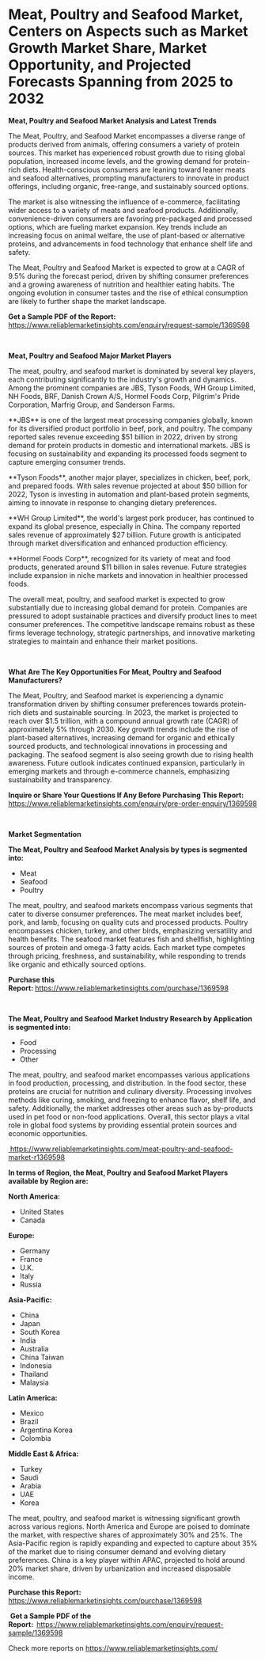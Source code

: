 <p><h1>Meat, Poultry and Seafood Market, Centers on Aspects such as Market Growth Market Share, Market Opportunity, and Projected Forecasts Spanning from 2025 to 2032</h1></p><p><strong>Meat, Poultry and Seafood Market Analysis and Latest Trends</strong></p>
<p><p>The Meat, Poultry, and Seafood Market encompasses a diverse range of products derived from animals, offering consumers a variety of protein sources. This market has experienced robust growth due to rising global population, increased income levels, and the growing demand for protein-rich diets. Health-conscious consumers are leaning toward leaner meats and seafood alternatives, prompting manufacturers to innovate in product offerings, including organic, free-range, and sustainably sourced options.</p><p>The market is also witnessing the influence of e-commerce, facilitating wider access to a variety of meats and seafood products. Additionally, convenience-driven consumers are favoring pre-packaged and processed options, which are fueling market expansion. Key trends include an increasing focus on animal welfare, the use of plant-based or alternative proteins, and advancements in food technology that enhance shelf life and safety.</p><p>The Meat, Poultry and Seafood Market is expected to grow at a CAGR of 9.5% during the forecast period, driven by shifting consumer preferences and a growing awareness of nutrition and healthier eating habits. The ongoing evolution in consumer tastes and the rise of ethical consumption are likely to further shape the market landscape.</p></p>
<p><strong>Get a Sample PDF of the Report:&nbsp;</strong> <a href="https://www.reliablemarketinsights.com/enquiry/request-sample/1369598?utm_campaign=2892&utm_medium=2&utm_source=Github&utm_content=ia&utm_term=22032025&utm_id=meat-poultry-and-seafood">https://www.reliablemarketinsights.com/enquiry/request-sample/1369598</a></p>
<p>&nbsp;</p>
<p><strong>Meat, Poultry and Seafood Major Market Players</strong></p>
<p><p>The meat, poultry, and seafood market is dominated by several key players, each contributing significantly to the industry's growth and dynamics. Among the prominent companies are JBS, Tyson Foods, WH Group Limited, NH Foods, BRF, Danish Crown A/S, Hormel Foods Corp, Pilgrim's Pride Corporation, Marfrig Group, and Sanderson Farms. </p><p>**JBS** is one of the largest meat processing companies globally, known for its diversified product portfolio in beef, pork, and poultry. The company reported sales revenue exceeding $51 billion in 2022, driven by strong demand for protein products in domestic and international markets. JBS is focusing on sustainability and expanding its processed foods segment to capture emerging consumer trends.</p><p>**Tyson Foods**, another major player, specializes in chicken, beef, pork, and prepared foods. With sales revenue projected at about $50 billion for 2022, Tyson is investing in automation and plant-based protein segments, aiming to innovate in response to changing dietary preferences. </p><p>**WH Group Limited**, the world's largest pork producer, has continued to expand its global presence, especially in China. The company reported sales revenue of approximately $27 billion. Future growth is anticipated through market diversification and enhanced production efficiency.</p><p>**Hormel Foods Corp**, recognized for its variety of meat and food products, generated around $11 billion in sales revenue. Future strategies include expansion in niche markets and innovation in healthier processed foods.</p><p>The overall meat, poultry, and seafood market is expected to grow substantially due to increasing global demand for protein. Companies are pressured to adopt sustainable practices and diversify product lines to meet consumer preferences. The competitive landscape remains robust as these firms leverage technology, strategic partnerships, and innovative marketing strategies to maintain and enhance their market positions.</p></p>
<p>&nbsp;</p>
<p><strong>What Are The Key Opportunities For Meat, Poultry and Seafood Manufacturers?</strong></p>
<p><p>The Meat, Poultry, and Seafood market is experiencing a dynamic transformation driven by shifting consumer preferences towards protein-rich diets and sustainable sourcing. In 2023, the market is projected to reach over $1.5 trillion, with a compound annual growth rate (CAGR) of approximately 5% through 2030. Key growth trends include the rise of plant-based alternatives, increasing demand for organic and ethically sourced products, and technological innovations in processing and packaging. The seafood segment is also seeing growth due to rising health awareness. Future outlook indicates continued expansion, particularly in emerging markets and through e-commerce channels, emphasizing sustainability and transparency.</p></p>
<p><strong>Inquire or Share Your Questions If Any Before Purchasing This Report:</strong> <a href="https://www.reliablemarketinsights.com/enquiry/pre-order-enquiry/1369598?utm_campaign=2892&utm_medium=2&utm_source=Github&utm_content=ia&utm_term=22032025&utm_id=meat-poultry-and-seafood">https://www.reliablemarketinsights.com/enquiry/pre-order-enquiry/1369598</a></p>
<p>&nbsp;</p>
<p><strong>Market Segmentation</strong></p>
<p><strong>The Meat, Poultry and Seafood Market Analysis by types is segmented into:</strong></p>
<p><ul><li>Meat</li><li>Seafood</li><li>Poultry</li></ul></p>
<p><p>The meat, poultry, and seafood markets encompass various segments that cater to diverse consumer preferences. The meat market includes beef, pork, and lamb, focusing on quality cuts and processed products. Poultry encompasses chicken, turkey, and other birds, emphasizing versatility and health benefits. The seafood market features fish and shellfish, highlighting sources of protein and omega-3 fatty acids. Each market type competes through pricing, freshness, and sustainability, while responding to trends like organic and ethically sourced options.</p></p>
<p><strong>Purchase this Report:&nbsp;</strong><a href="https://www.reliablemarketinsights.com/purchase/1369598?utm_campaign=2892&utm_medium=2&utm_source=Github&utm_content=ia&utm_term=22032025&utm_id=meat-poultry-and-seafood">https://www.reliablemarketinsights.com/purchase/1369598</a></p>
<p>&nbsp;</p>
<p><strong>The Meat, Poultry and Seafood Market Industry Research by Application is segmented into:</strong></p>
<p><ul><li>Food</li><li>Processing</li><li>Other</li></ul></p>
<p><p>The meat, poultry, and seafood market encompasses various applications in food production, processing, and distribution. In the food sector, these proteins are crucial for nutrition and culinary diversity. Processing involves methods like curing, smoking, and freezing to enhance flavor, shelf life, and safety. Additionally, the market addresses other areas such as by-products used in pet food or non-food applications. Overall, this sector plays a vital role in global food systems by providing essential protein sources and economic opportunities.</p></p>
<p><a href="https://www.reliablemarketinsights.com/meat-poultry-and-seafood-market-r1369598?utm_campaign=2892&utm_medium=2&utm_source=Github&utm_content=ia&utm_term=22032025&utm_id=meat-poultry-and-seafood">&nbsp;https://www.reliablemarketinsights.com/meat-poultry-and-seafood-market-r1369598</a></p>
<p><strong>In terms of Region, the Meat, Poultry and Seafood Market Players available by Region are:</strong></p>
<p>
    <p> <strong> North America: </strong>
        <ul>
            <li>United States</li>
            <li>Canada</li>
        </ul>
        </p> 
    <p> <strong> Europe: </strong>
        <ul>
            <li>Germany</li>
            <li>France</li>
            <li>U.K.</li>
            <li>Italy</li>
            <li>Russia</li>
        </ul>
        </p> 
    <p> <strong> Asia-Pacific: </strong>
        <ul>
            <li>China</li>
            <li>Japan</li>
            <li>South Korea</li>
            <li>India</li>
            <li>Australia</li>
            <li>China Taiwan</li>
            <li>Indonesia</li>
            <li>Thailand</li>
            <li>Malaysia</li>
        </ul>
        </p> 
    <p> <strong> Latin America: </strong>
        <ul>
            <li>Mexico</li>
            <li>Brazil</li>
            <li>Argentina Korea</li>
            <li>Colombia</li>
        </ul>
        </p> 
    <p> <strong> Middle East & Africa: </strong>
        <ul>
            <li>Turkey</li>
            <li>Saudi</li>
            <li>Arabia</li>
            <li>UAE</li>
            <li>Korea</li>
        </ul>
    </p>
    </p>
<p><p>The meat, poultry, and seafood market is witnessing significant growth across various regions. North America and Europe are poised to dominate the market, with respective shares of approximately 30% and 25%. The Asia-Pacific region is rapidly expanding and expected to capture about 35% of the market due to rising consumer demand and evolving dietary preferences. China is a key player within APAC, projected to hold around 20% market share, driven by urbanization and increased disposable income.</p></p>
<p><strong>Purchase this Report: </strong><a href="https://www.reliablemarketinsights.com/purchase/1369598?utm_campaign=2892&utm_medium=2&utm_source=Github&utm_content=ia&utm_term=22032025&utm_id=meat-poultry-and-seafood">https://www.reliablemarketinsights.com/purchase/1369598</a></p>
<p>&nbsp;<strong>Get a Sample PDF of the Report:&nbsp;&nbsp;</strong><a href="https://www.reliablemarketinsights.com/enquiry/request-sample/1369598?utm_campaign=2892&utm_medium=2&utm_source=Github&utm_content=ia&utm_term=22032025&utm_id=meat-poultry-and-seafood">https://www.reliablemarketinsights.com/enquiry/request-sample/1369598</a></p>
<p><strong></strong></p>
<p>Check more reports on <a href="https://www.reliablemarketinsights.com/?utm_campaign=2892&utm_medium=2&utm_source=Github&utm_content=ia&utm_term=22032025&utm_id=meat-poultry-and-seafood">https://www.reliablemarketinsights.com/</a></p>